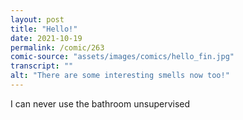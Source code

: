 ```yaml
---
layout: post
title: "Hello!"
date: 2021-10-19
permalink: /comic/263
comic-source: "assets/images/comics/hello_fin.jpg"
transcript: ""
alt: "There are some interesting smells now too!"
---
```

I can never use the bathroom unsupervised
